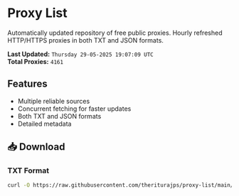 # Proxy List

Automatically updated repository of free public proxies. Hourly refreshed HTTP/HTTPS proxies in both TXT and JSON formats.

**Last Updated:** `Thursday 29-05-2025 19:07:09 UTC`  
**Total Proxies:** `4161`

## Features
- Multiple reliable sources
- Concurrent fetching for faster updates
- Both TXT and JSON formats
- Detailed metadata

## 📥 Download

### TXT Format
```bash
curl -O https://raw.githubusercontent.com/theriturajps/proxy-list/main/proxies.txt